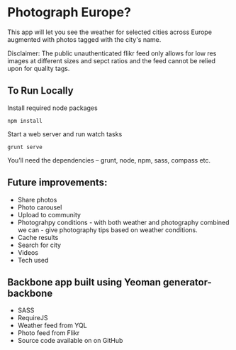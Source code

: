 # Photograph Europe?

This app will let you see the weather for selected cities across Europe augmented with photos tagged with the city's name.

Disclaimer: The public unauthenticated flikr feed only allows for low res images at different sizes and sepct ratios and the feed cannot be relied upon for quality tags.

## To Run Locally

Install required node packages

    npm install

Start a web server and run watch tasks

    grunt serve

You’ll need the dependencies – grunt, node, npm, sass, compass etc.


## Future improvements:

- Share photos
- Photo carousel
- Upload to community
- Photograhpy conditions - with both weather and photography combined we can - give photography tips based on weather conditions.
- Cache results
- Search for city
- Videos
- Tech used

## Backbone app built using Yeoman generator-backbone
- SASS
- RequireJS
- Weather feed from YQL
- Photo feed from Flikr
- Source code available on on GitHub


